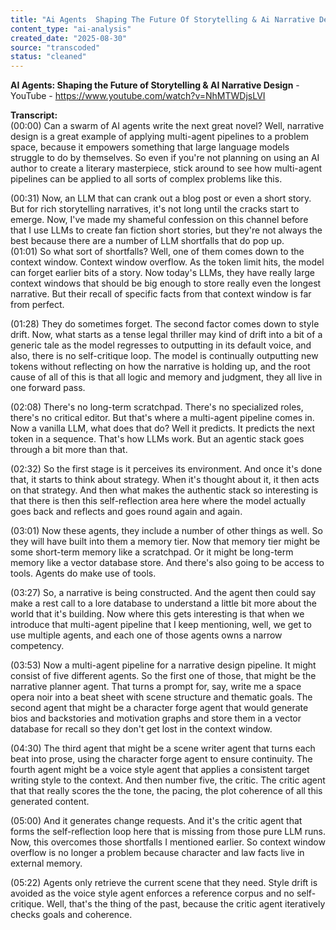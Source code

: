 ```yaml
---
title: "Ai Agents  Shaping The Future Of Storytelling & Ai Narrative Design"
content_type: "ai-analysis"
created_date: "2025-08-30"
source: "transcoded"
status: "cleaned"
---
```


**AI Agents: Shaping the Future of Storytelling & AI Narrative Design** \-   
YouTube \- https://www.youtube.com/watch?v=NhMTWDjsLVI

**Transcript:**  
(00:00) Can a swarm of AI agents write the next great novel? Well, narrative design is a great example of applying multi-agent pipelines to a problem space, because it empowers something that large language models struggle to do by themselves. So even if you're not planning on using an AI author to create a literary masterpiece, stick around to see how multi-agent pipelines can be applied to all sorts of complex problems like this.

(00:31) Now, an LLM that can crank out a blog post or even a short story. But for rich storytelling narratives, it's not long until the cracks start to emerge. Now, I've made my shameful confession on this channel before that I use LLMs to create fan fiction short stories, but they're not always the best because there are a number of LLM shortfalls that do pop up.  
(01:01) So what sort of shortfalls? Well, one of them comes down to the context window. Context window overflow. As the token limit hits, the model can forget earlier bits of a story. Now today's LLMs, they have really large context windows that should be big enough to store really even the longest narrative. But their recall of specific facts from that context window is far from perfect.

(01:28) They do sometimes forget. The second factor comes down to style drift. Now, what starts as a tense legal thriller may kind of drift into a bit of a generic tale as the model regresses to outputting in its default voice, and also, there is no self-critique loop. The model is continually outputting new tokens without reflecting on how the narrative is holding up, and the root cause of all of this is that all logic and memory and judgment, they all live in one forward pass.

(02:08) There's no long-term scratchpad. There's no specialized roles, there's no critical editor. But that's where a multi-agent pipeline comes in. Now a vanilla LLM, what does that do? Well it predicts. It predicts the next token in a sequence. That's how LLMs work. But an agentic stack goes through a bit more than that.

(02:32) So the first stage is it perceives its environment. And once it's done that, it starts to think about strategy. When it's thought about it, it then acts on that strategy. And then what makes the authentic stack so interesting is that there is then this self-reflection area here where the model actually goes back and reflects and goes round again and again.

(03:01) Now these agents, they include a number of other things as well. So they will have built into them a memory tier. Now that memory tier might be some short-term memory like a scratchpad. Or it might be long-term memory like a vector database store. And there's also going to be access to tools. Agents do make use of tools.

(03:27) So, a narrative is being constructed. And the agent then could say make a rest call to a lore database to understand a little bit more about the world that it's building. Now where this gets interesting is that when we introduce that multi-agent pipeline that I keep mentioning, well, we get to use multiple agents, and each one of those agents owns a narrow competency.

(03:53) Now a multi-agent pipeline for a narrative design pipeline. It might consist of five different agents. So the first one of those, that might be the narrative planner agent. That turns a prompt for, say, write me a space opera noir into a beat sheet with scene structure and thematic goals. The second agent that might be a character forge agent that would generate bios and backstories and motivation graphs and store them in a vector database for recall so they don't get lost in the context window.

(04:30) The third agent that might be a scene writer agent that turns each beat into prose, using the character forge agent to ensure continuity. The fourth agent might be a voice style agent that applies a consistent target writing style to the context. And then number five, the critic. The critic agent that that really scores the the tone, the pacing, the plot coherence of all this generated content.

(05:00) And it generates change requests. And it's the critic agent that forms the self-reflection loop here that is missing from those pure LLM runs. Now, this overcomes those shortfalls I mentioned earlier. So context window overflow is no longer a problem because character and law facts live in external memory.

(05:22) Agents only retrieve the current scene that they need. Style drift is avoided as the voice style agent enforces a reference corpus and no self-critique. Well, that's the thing of the past, because the critic agent iteratively checks goals and coherence.
